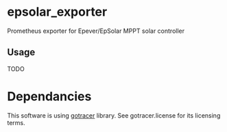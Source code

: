 # epsolar_exporter

Prometheus exporter for Epever/EpSolar MPPT solar controller

## Usage

TODO


# Dependancies

This software is using [gotracer](https://github.com/spagettikod/gotracer/) library. See gotracer.license for its licensing terms.

